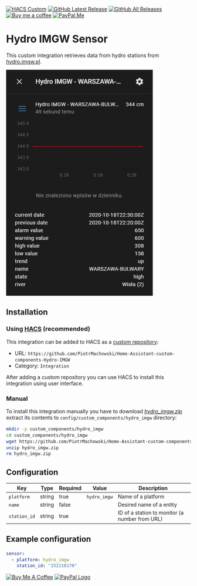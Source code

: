 [![HACS Custom][hacs_shield]][hacs]
[![GitHub Latest Release][releases_shield]][latest_release]
[![GitHub All Releases][downloads_total_shield]][releases]
[![Buy me a coffee][buy_me_a_coffee_shield]][buy_me_a_coffee]
[![PayPal.Me][paypal_me_shield]][paypal_me]


[hacs_shield]: https://img.shields.io/static/v1.svg?label=HACS&message=Custom&style=popout&color=orange&labelColor=41bdf5&logo=HomeAssistantCommunityStore&logoColor=white
[hacs]: https://hacs.xyz/docs/faq/custom_repositories

[latest_release]: https://github.com/PiotrMachowski/Home-Assistant-custom-components-Hydro-IMGW/releases/latest
[releases_shield]: https://img.shields.io/github/release/PiotrMachowski/Home-Assistant-custom-components-Hydro-IMGW.svg?style=popout

[releases]: https://github.com/PiotrMachowski/Home-Assistant-custom-components-Hydro-IMGW/releases
[downloads_total_shield]: https://img.shields.io/github/downloads/PiotrMachowski/Home-Assistant-custom-components-Hydro-IMGW/total

[buy_me_a_coffee_shield]: https://img.shields.io/static/v1.svg?label=%20&message=Buy%20me%20a%20coffee&color=6f4e37&logo=buy%20me%20a%20coffee&logoColor=white
[buy_me_a_coffee]: https://www.buymeacoffee.com/PiotrMachowski

[paypal_me_shield]: https://img.shields.io/static/v1.svg?label=%20&message=PayPal.Me&logo=paypal
[paypal_me]: https://paypal.me/PiMachowski

# Hydro IMGW Sensor

This custom integration retrieves data from hydro stations from [hydro.imgw.pl](https://hydro.imgw.pl/#map/19.5,51.5,7,true,false,0).

![example](https://github.com/PiotrMachowski/Home-Assistant-custom-components-Hydro-IMGW/blob/master/example.png)


## Installation

### Using [HACS](https://hacs.xyz/) (recommended)

This integration can be added to HACS as a [custom repository](https://hacs.xyz/docs/faq/custom_repositories):
* URL: `https://github.com/PiotrMachowski/Home-Assistant-custom-components-Hydro-IMGW`
* Category: `Integration`

After adding a custom repository you can use HACS to install this integration using user interface.

### Manual

To install this integration manually you have to download [*hydro_imgw.zip*](https://github.com/PiotrMachowski/Home-Assistant-custom-components-Hydro-IMGW/releases/latest/download/hydro_imgw.zip) extract its contents to `config/custom_components/hydro_imgw` directory:
```bash
mkdir -p custom_components/hydro_imgw
cd custom_components/hydro_imgw
wget https://github.com/PiotrMachowski/Home-Assistant-custom-components-Hydro-IMGW/releases/latest/download/hydro_imgw.zip
unzip hydro_imgw.zip
rm hydro_imgw.zip
```

## Configuration

| Key | Type | Required | Value | Description |
|---|---|---|---|---|
| `platform` | string | true | `hydro_imgw` | Name of a platform |
| `name` | string | false |   | Desired name of a entity |
| `station_id` | string | true |   | ID of a station to monitor (a number from URL) |

## Example configuration

```yaml
sensor:
  - platform: hydro_imgw
    station_id: "152210170"
```


<a href="https://www.buymeacoffee.com/PiotrMachowski" target="_blank"><img src="https://bmc-cdn.nyc3.digitaloceanspaces.com/BMC-button-images/custom_images/orange_img.png" alt="Buy Me A Coffee" style="height: auto !important;width: auto !important;" ></a>
<a href="https://paypal.me/PiMachowski" target="_blank"><img src="https://www.paypalobjects.com/webstatic/mktg/logo/pp_cc_mark_37x23.jpg" border="0" alt="PayPal Logo" style="height: auto !important;width: auto !important;"></a>
